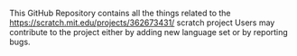 This GitHub Repository contains all the things related to the https://scratch.mit.edu/projects/362673431/ scratch project
Users may contribute to the project either by adding new language set or by reporting bugs.
